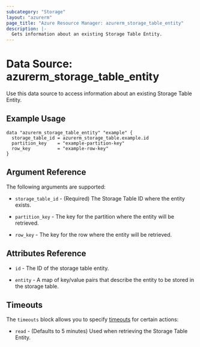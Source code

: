 ```yaml
---
subcategory: "Storage"
layout: "azurerm"
page_title: "Azure Resource Manager: azurerm_storage_table_entity"
description: |-
  Gets information about an existing Storage Table Entity.
---
```


# Data Source: azurerm_storage_table_entity

Use this data source to access information about an existing Storage Table Entity.

## Example Usage

```hcl
data "azurerm_storage_table_entity" "example" {
  storage_table_id = azurerm_storage_table.example.id
  partition_key    = "example-partition-key"
  row_key          = "example-row-key"
}
```

## Argument Reference

The following arguments are supported:

* `storage_table_id` - (Required) The Storage Table ID where the entity exists.

* `partition_key` - The key for the partition where the entity will be retrieved.

* `row_key` - The key for the row where the entity will be retrieved.

## Attributes Reference

* `id` - The ID of the storage table entity.

* `entity` - A map of key/value pairs that describe the entity to be stored in the storage table.

## Timeouts

The `timeouts` block allows you to specify [timeouts](https://developer.hashicorp.com/terraform/language/resources/configure#define-operation-timeouts) for certain actions:

* `read` - (Defaults to 5 minutes) Used when retrieving the Storage Table Entity.
